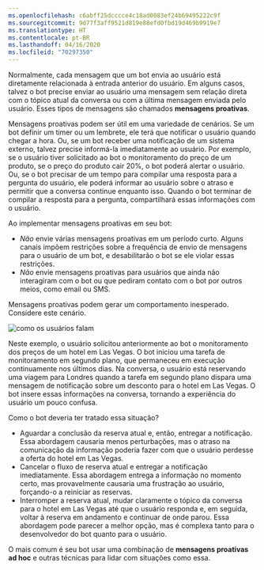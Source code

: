 ```yaml
---
ms.openlocfilehash: c6abff25dcccce4c18ad0083ef24b69495222c9f
ms.sourcegitcommit: 9d77f3aff9521d819e88efd0fbd19d469b9919e7
ms.translationtype: HT
ms.contentlocale: pt-BR
ms.lasthandoff: 04/16/2020
ms.locfileid: "70297350"
---
```

Normalmente, cada mensagem que um bot envia ao usuário está diretamente relacionada à entrada anterior do usuário.
Em alguns casos, talvez o bot precise enviar ao usuário uma mensagem sem relação direta com o tópico atual da conversa ou com a última mensagem enviada pelo usuário. Esses tipos de mensagens são chamados **mensagens proativas**.

Mensagens proativas podem ser útil em uma variedade de cenários.
Se um bot definir um timer ou um lembrete, ele terá que notificar o usuário quando chegar a hora.
Ou, se um bot receber uma notificação de um sistema externo, talvez precise informá-la imediatamente ao usuário.
Por exemplo, se o usuário tiver solicitado ao bot o monitoramento do preço de um produto, se o preço do produto cair 20%, o bot poderá alertar o usuário. Ou, se o bot precisar de um tempo para compilar uma resposta para a pergunta do usuário, ele poderá informar ao usuário sobre o atraso e permitir que a conversa continue enquanto isso. Quando o bot terminar de compilar a resposta para a pergunta, compartilhará essas informações com o usuário.

Ao implementar mensagens proativas em seu bot:

- *Não* envie várias mensagens proativas em um período curto. Alguns canais impõem restrições sobre a frequência de envio de mensagens para o usuário de um bot, e desabilitarão o bot se ele violar essas restrições.
- *Não* envie mensagens proativas para usuários que ainda não interagiram com o bot ou que pediram contato com o bot por outros meios, como email ou SMS.

Mensagens proativas podem gerar um comportamento inesperado. Considere este cenário.

![como os usuários falam](~/media/designing-bots/capabilities/proactive1.png)

Neste exemplo, o usuário solicitou anteriormente ao bot o monitoramento dos preços de um hotel em Las Vegas.
O bot iniciou uma tarefa de monitoramento em segundo plano, que permaneceu em execução continuamente nos últimos dias.
Na conversa, o usuário está reservando uma viagem para Londres quando a tarefa em segundo plano dispara uma mensagem de notificação sobre um desconto para o hotel em Las Vegas. O bot insere essas informações na conversa, tornando a experiência do usuário um pouco confusa.

Como o bot deveria ter tratado essa situação?

- Aguardar a conclusão da reserva atual e, então, entregar a notificação. Essa abordagem causaria menos perturbações, mas o atraso na comunicação da informação poderia fazer com que o usuário perdesse a oferta do hotel em Las Vegas.
- Cancelar o fluxo de reserva atual e entregar a notificação imediatamente. Essa abordagem entrega a informação no momento certo, mas provavelmente causaria uma frustração ao usuário, forçando-o a reiniciar as reservas.
- Interromper a reserva atual, mudar claramente o tópico da conversa para o hotel em Las Vegas até que o usuário responda e, em seguida, voltar à reserva em andamento e continuar de onde parou. Essa abordagem pode parecer a melhor opção, mas é complexa tanto para o desenvolvedor do bot quanto para o usuário.

O mais comum é seu bot usar uma combinação de **mensagens proativas ad hoc** e outras técnicas para lidar com situações como essa.
